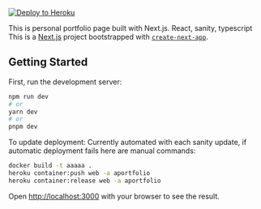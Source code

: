 [![Deploy to Heroku](https://github.com/DianaZawislak/diana-port/actions/workflows/main.yml/badge.svg)](https://github.com/DianaZawislak/diana-port/actions/workflows/main.yml)

This is personal portfolio page built with Next.js. React, sanity, typescript
This is a [Next.js](https://nextjs.org/) project bootstrapped with [`create-next-app`](https://github.com/vercel/next.js/tree/canary/packages/create-next-app).

## Getting Started

First, run the development server:

```bash
npm run dev
# or
yarn dev
# or
pnpm dev
```

To update deployment:
Currently automated with each sanity update, if automatic deployment fails here are manual commands:
```bash
docker build -t aaaaa .
heroku container:push web -a aportfolio
heroku container:release web -a aportfolio
```


Open [http://localhost:3000](http://localhost:3000) with your browser to see the result.

